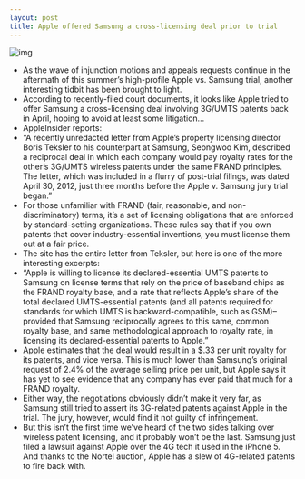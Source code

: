 ```yaml
---
layout: post
title: Apple offered Samsung a cross-licensing deal prior to trial
---
```

![img](http://media.idownloadblog.com/wp-content/uploads/2011/12/courtroom-gavel.jpg)
* As the wave of injunction motions and appeals requests continue in the aftermath of this summer’s high-profile Apple vs. Samsung trial, another interesting tidbit has been brought to light.
* According to recently-filed court documents, it looks like Apple tried to offer Samsung a cross-licensing deal involving 3G/UMTS patents back in April, hoping to avoid at least some litigation…
* AppleInsider reports:
* “A recently unredacted letter from Apple’s property licensing director Boris Teksler to his counterpart at Samsung, Seongwoo Kim, described a reciprocal deal in which each company would pay royalty rates for the other’s 3G/UMTS wireless patents under the same FRAND principles. The letter, which was included in a flurry of post-trial filings, was dated April 30, 2012, just three months before the Apple v. Samsung jury trial began.”
* For those unfamiliar with FRAND (fair, reasonable, and non-discriminatory) terms, it’s a set of licensing obligations that are enforced by standard-setting organizations. These rules say that if you own patents that cover industry-essential inventions, you must license them out at a fair price.
* The site has the entire letter from Teksler, but here is one of the more interesting excerpts:
* “Apple is willing to license its declared-essential UMTS patents to Samsung on license terms that rely on the price of baseband chips as the FRAND royalty base, and a rate that reflects Apple’s share of the total declared UMTS-essential patents (and all patents required for standards for which UMTS is backward-compatible, such as GSM)–provided that Samsung reciprocally agrees to this same, common royalty base, and same methodological approach to royalty rate, in licensing its declared-essential patents to Apple.”
* Apple estimates that the deal would result in a $.33 per unit royalty for its patents, and vice versa. This is much lower than Samsung’s original request of 2.4% of the average selling price per unit, but Apple says it has yet to see evidence that any company has ever paid that much for a FRAND royalty.
* Either way, the negotiations obviously didn’t make it very far, as Samsung still tried to assert its 3G-related patents against Apple in the trial. The jury, however, would find it not guilty of infringement.
* But this isn’t the first time we’ve heard of the two sides talking over wireless patent licensing, and it probably won’t be the last. Samsung just filed a lawsuit against Apple over the 4G tech it used in the iPhone 5. And thanks to the Nortel auction, Apple has a slew of 4G-related patents to fire back with.

